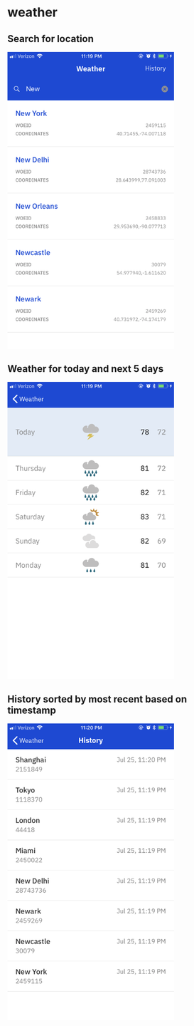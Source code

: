 # weather

<h2>Search for location</h2>
<img src="screen1.png" width="375"><br>

<h2>Weather for today and next 5 days</h2>
<img src="screen2.png" width="375"><br>

<h2>History sorted by most recent based on timestamp</h2>
<img src="screen3.png" width="375">
